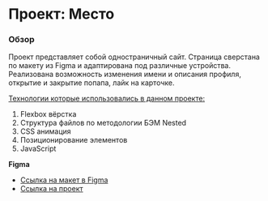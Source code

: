 # Проект: Место

### Обзор

Проект представляет собой одностраничный сайт. Страница сверстана по макету из Figma и адаптирована под различные устройства. Реализована возможность изменения имени и описания профиля, открытие и закрытие попапа, лайк на карточке.

<ins>Технологии которые использовались в данном проекте:</ins>

1.  Flexbox вёрстка
2.  Структура файлов по методологии БЭМ Nested
3.  CSS анимация
4.  Позиционирование элементов
5.  JavaScript

**Figma**

- [Ссылка на макет в Figma](https://www.figma.com/file/2cn9N9jSkmxD84oJik7xL7/JavaScript.-Sprint-4?node-id=0%3A1)
- [Ссылка на проект](https://maksimnikolaev.github.io/mesto/index.html)
